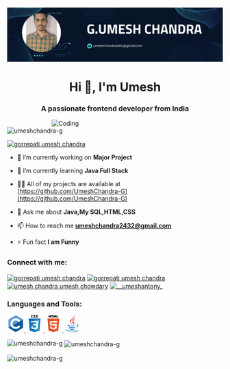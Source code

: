 ![logo](https://github.com/UmeshChandra-G/UmeshChandra-G/blob/main/Banner.jpg)

<h1 align="center">Hi 👋, I'm Umesh</h1>
<h3 align="center">A passionate frontend developer from India</h3>
<img align="right" alt="Coding" width="400" src="https://i.pinimg.com/564x/db/43/39/db43397dfb1870ec9ab46d0de9f928a1.jpg">

<p align="left"> <img src="https://komarev.com/ghpvc/?username=umeshchandra-g&label=Profile%20views&color=0e75b6&style=flat" alt="umeshchandra-g" /> </p>

<p align="left"> <a href="https://twitter.com/gorrepati umesh chandra" target="blank"><img src="https://img.shields.io/twitter/follow/gorrepati umesh chandra?logo=twitter&style=for-the-badge" alt="gorrepati umesh chandra" /></a> </p>

- 🔭 I’m currently working on **Major Project**

- 🌱 I’m currently learning **Java Full Stack**

- 👨‍💻 All of my projects are available at [https://github.com/UmeshChandra-G](https://github.com/UmeshChandra-G)

- 💬 Ask me about **Java,My SQL,HTML,CSS**

- 📫 How to reach me **umeshchandra2432@gmail.com**

- ⚡ Fun fact **I am Funny**

<h3 align="left">Connect with me:</h3>
<p align="left">
<a href="https://x.com/Umesh_ummu_?t=kl_XGYNJc4VC5DLNgN2hIg&s=09" target="blank"><img align="center" src="https://raw.githubusercontent.com/rahuldkjain/github-profile-readme-generator/master/src/images/icons/Social/twitter.svg" alt="gorrepati umesh chandra" height="30" width="40" /></a>
<a href="https://www.linkedin.com/in/gorrepati-umesh-chandra-713579247" target="blank"><img align="center" src="https://raw.githubusercontent.com/rahuldkjain/github-profile-readme-generator/master/src/images/icons/Social/linked-in-alt.svg" alt="gorrepati umesh chandra" height="30" width="40" /></a>
<a href="https://www.facebook.com/share/W6vu3EZaiTjSP24R/?mibextid=qi2Omg" target="blank"><img align="center" src="https://raw.githubusercontent.com/rahuldkjain/github-profile-readme-generator/master/src/images/icons/Social/facebook.svg" alt="umesh chandra umesh chowdary" height="30" width="40" /></a>
<a href="https://www.instagram.com/invites/contact/?i=1d9qv2xqkx3ft&utm_content=3nups3r" target="blank"><img align="center" src="https://raw.githubusercontent.com/rahuldkjain/github-profile-readme-generator/master/src/images/icons/Social/instagram.svg" alt="__umeshantony_" height="30" width="40" /></a>
</p>

<h3 align="left">Languages and Tools:</h3>
<p align="left"> <a href="https://www.cprogramming.com/" target="_blank" rel="noreferrer"> <img src="https://raw.githubusercontent.com/devicons/devicon/master/icons/c/c-original.svg" alt="c" width="40" height="40"/> </a> <a href="https://www.w3schools.com/css/" target="_blank" rel="noreferrer"> <img src="https://raw.githubusercontent.com/devicons/devicon/master/icons/css3/css3-original-wordmark.svg" alt="css3" width="40" height="40"/> </a> <a href="https://www.w3.org/html/" target="_blank" rel="noreferrer"> <img src="https://raw.githubusercontent.com/devicons/devicon/master/icons/html5/html5-original-wordmark.svg" alt="html5" width="40" height="40"/> </a> <a href="https://www.java.com" target="_blank" rel="noreferrer"> <img src="https://raw.githubusercontent.com/devicons/devicon/master/icons/java/java-original.svg" alt="java" width="40" height="40"/> </a> </p>

<p><img align="left" src="https://github-readme-stats.vercel.app/api/top-langs?username=umeshchandra-g&show_icons=true&locale=en&layout=compact" alt="umeshchandra-g" /></p>

<p>&nbsp;<img align="center" src="https://github-readme-stats.vercel.app/api?username=umeshchandra-g&show_icons=true&locale=en" alt="umeshchandra-g" /></p>

<p><img align="center" src="https://github-readme-streak-stats.herokuapp.com/?user=umeshchandra-g&" alt="umeshchandra-g" /></p>
